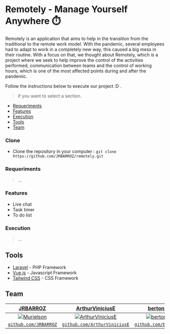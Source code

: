 # Remotely - Manage Yourself Anywhere ⏱️

Remotely is an application that aims to help in the transition from the traditional to the remote work model.
With the pandemic, several employees had to adapt to work in a completely new way, this caused a big mess in their routine. With a focus on that, we thought about Remotely, which is a project where we seek to help improve the control of the activities performed, communication between teams and the control of working hours, which is one of the most affected points during and after the pandemic.

Follow the instructions below to execute our project :D .
> if you want to select a section.

- [Requeriments](#Requeriments)
- [Features](#Features)
- [Execution](#Execution)
- [Tools](#Tools)
- [Team](#Team)

### Clone
- Clone the repository in your computer : ```git clone https://github.com/JRBARROZ/remotely.git```
### Requeriments

 > ...

### Features

- Live chat
- Task timer
- To do list

### Execution

> ...

## Tools

- [Laravel](https://laravel.com/) - PHP Framework
- [Vue.js](https://vuejs.org/) - Javascript Framework
- [Tailwind CSS](https://tailwindcss.com/) - CSS Framework

## Team

| <a href="https://github.com/JRBARROZ" target="_blank">JRBARROZ</a> | <a href="https://github.com/ArthurViniciusE" target="_blank">ArthurViniciusE</a> | <a href="https://github.com/bertonnipaz" target="_blank">bertonnipaz</a> | <a href="https://github.com/fabiomrtins" target="_blank">fabiomrtins</a> |
| :---: |:---:| :---:| :---:|
| [![Murielson](https://avatars0.githubusercontent.com/u/40250320?s=460&v=4)](https://github.com/JRBARROZ)    | [![ArthurViniciusE](https://avatars.githubusercontent.com/u/43966598?s=400&u=b13fc6fc701d736fca69e7a24d24d6870991a27d&v=4)](https://github.com/ArthurViniciusE) | [![bertonnipaz](https://avatars.githubusercontent.com/u/15380309?s=400&v=4)](https://github.com/bertonnipaz) | [![fabiomrtins](https://avatars.githubusercontent.com/u/72530039?s=300&v=4)](https://github.com/fabiomrtins) |
| <a href="https://github.com/JRBARROz" target="_blank">`github.com/JRBARROZ`</a> | <a href="https://github.com/ArthurViniciusE" target="_blank">`github.com/ArthurViniciusE`</a> | <a href="https://github.com/bertonnipaz" target="_blank">`github.com/bertonnipaz`</a> | <a href="https://github.com/fabiomrtins" target="_blank">`github.com/fabiomrtins`</a> |

